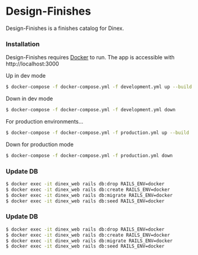 # Design-Finishes

Design-Finishes is a finishes catalog for Dinex.

### Installation

Design-Finishes requires [Docker](https://www.docker.com/) to run. The app is accessible with http://localhost:3000

Up in dev mode

```sh
$ docker-compose -f docker-compose.yml -f development.yml up --build
```

Down in dev mode

```sh
$ docker-compose -f docker-compose.yml -f development.yml down
```

For production environments...

```sh
$ docker-compose -f docker-compose.yml -f production.yml up --build
```

Down for production mode

```sh
$ docker-compose -f docker-compose.yml -f production.yml down
```

### Update DB

```sh
$ docker exec -it dinex_web rails db:drop RAILS_ENV=docker
$ docker exec -it dinex_web rails db:create RAILS_ENV=docker
$ docker exec -it dinex_web rails db:migrate RAILS_ENV=docker
$ docker exec -it dinex_web rails db:seed RAILS_ENV=docker
```


### Update DB

```sh
$ docker exec -it dinex_web rails db:drop RAILS_ENV=docker
$ docker exec -it dinex_web rails db:create RAILS_ENV=docker
$ docker exec -it dinex_web rails db:migrate RAILS_ENV=docker
$ docker exec -it dinex_web rails db:seed RAILS_ENV=docker
```
